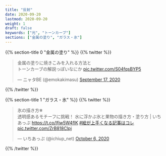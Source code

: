 ```yaml
---
title: "反射"
date: 2020-09-20
lastmod: 2020-09-20
weight: 1
draft: false
keywords: ["光", "トーンカーブ"]
sections: ["金属の塗り", "ガラス・氷"]
---
```


{{% section-title 0 "金属の塗り" %}}
{{% twitter %}}
<!-- https://twitter.com/emokakimasu/status/1306530788163289089?s=20 -->
<blockquote class="twitter-tweet"><p lang="ja" dir="ltr">金属の塗りに焼きこみを入れる方法と<br>トーンカーブの解説っぽいなにか <a href="https://t.co/S04fqsBYP5">pic.twitter.com/S04fqsBYP5</a></p>&mdash; ニャタBE (@emokakimasu) <a href="https://twitter.com/emokakimasu/status/1306530788163289089?ref_src=twsrc%5Etfw">September 17, 2020</a></blockquote>
{{% /twitter %}}

{{% section-title 1 "ガラス・氷" %}}
{{% twitter %}}
<!-- https://twitter.com/ichiup_net/status/1313328284889944064 -->
<blockquote class="twitter-tweet"><p lang="ja" dir="ltr">氷の描き方❄<br>透明感あるモチーフに挑戦！ 水に浮かぶ氷と果物の描き方・塗り方 | いちあっぷ <a href="https://t.co/lfjw5W4flK">https://t.co/lfjw5W4flK</a> <a href="https://twitter.com/hashtag/%E7%B5%B5%E3%81%8C%E4%B8%8A%E6%89%8B%E3%81%8F%E3%81%AA%E3%82%8B%E8%A8%98%E4%BA%8B%E3%81%AF%E3%82%B3%E3%83%AC?src=hash&amp;ref_src=twsrc%5Etfw">#絵が上手くなる記事はコレ</a> <a href="https://t.co/ZrB818Clpj">pic.twitter.com/ZrB818Clpj</a></p>&mdash; いちあっぷ (@ichiup_net) <a href="https://twitter.com/ichiup_net/status/1313328284889944064?ref_src=twsrc%5Etfw">October 6, 2020</a></blockquote>
{{% /twitter %}}
